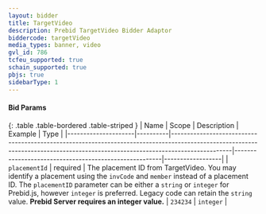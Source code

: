```yaml
---
layout: bidder
title: TargetVideo
description: Prebid TargetVideo Bidder Adaptor
biddercode: targetVideo
media_types: banner, video
gvl_id: 786
tcfeu_supported: true
schain_supported: true
pbjs: true
sidebarType: 1
---
```


#### Bid Params

{: .table .table-bordered .table-striped }
| Name                | Scope    | Description                                                                                                                                                                   | Example                                               | Type             |
|---------------------|----------|-------------------------------------------------------------------------------------------------------------------------------------------------------------------------------|-------------------------------------------------------|------------------|
| `placementId`       | required | The placement ID from TargetVideo.  You may identify a placement using the `invCode` and `member` instead of a placement ID. The `placementID` parameter can be either a `string` or `integer` for Prebid.js, however `integer` is preferred. Legacy code can retain the `string` value. **Prebid Server requires an integer value.**                                                    | `234234`                                            | `integer`         |
